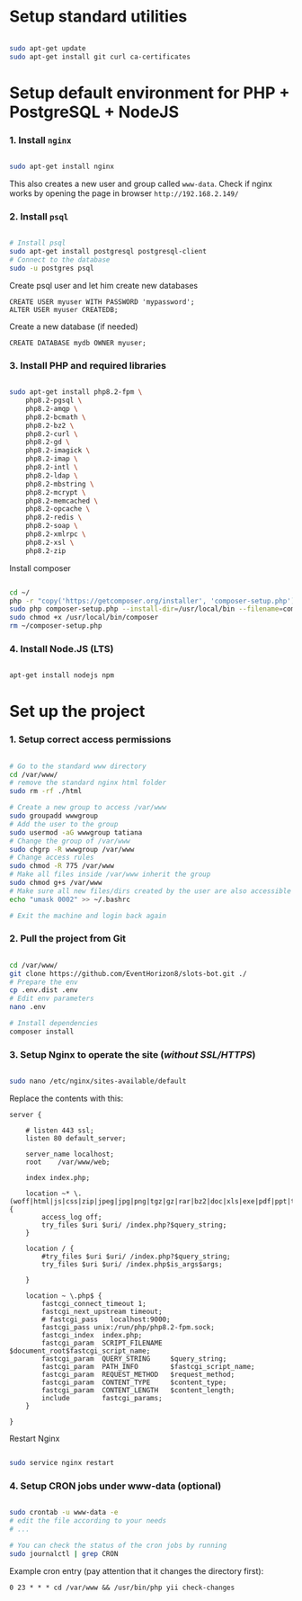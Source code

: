 # Setup standard utilities

```bash

sudo apt-get update
sudo apt-get install git curl ca-certificates
```

# Setup default environment for PHP + PostgreSQL + NodeJS

### 1. Install `nginx`
```bash

sudo apt-get install nginx
```
This also creates a new user and group called `www-data`. 
Check if nginx works by opening the page in browser `http://192.168.2.149/`

### 2. Install `psql`
```bash

# Install psql
sudo apt-get install postgresql postgresql-client
# Connect to the database
sudo -u postgres psql
```
Create psql user and let him create new databases
```postgresql
CREATE USER myuser WITH PASSWORD 'mypassword';
ALTER USER myuser CREATEDB;
```
Create a new database (if needed)
```postgresql
CREATE DATABASE mydb OWNER myuser;
```


### 3. Install PHP and required libraries

```bash

sudo apt-get install php8.2-fpm \
    php8.2-pgsql \
    php8.2-amqp \
    php8.2-bcmath \
    php8.2-bz2 \
    php8.2-curl \
    php8.2-gd \
    php8.2-imagick \
    php8.2-imap \
    php8.2-intl \
    php8.2-ldap \
    php8.2-mbstring \
    php8.2-mcrypt \
    php8.2-memcached \
    php8.2-opcache \
    php8.2-redis \
    php8.2-soap \
    php8.2-xmlrpc \
    php8.2-xsl \
    php8.2-zip
```
Install composer
```bash

cd ~/
php -r "copy('https://getcomposer.org/installer', 'composer-setup.php');"
sudo php composer-setup.php --install-dir=/usr/local/bin --filename=composer
sudo chmod +x /usr/local/bin/composer
rm ~/composer-setup.php
```
### 4. Install Node.JS (LTS)
```bash

apt-get install nodejs npm
```

# Set up the project
### 1. Setup correct access permissions
```bash

# Go to the standard www directory
cd /var/www/
# remove the standard nginx html folder
sudo rm -rf ./html

# Create a new group to access /var/www
sudo groupadd wwwgroup
# Add the user to the group
sudo usermod -aG wwwgroup tatiana
# Change the group of /var/www
sudo chgrp -R wwwgroup /var/www
# Change access rules
sudo chmod -R 775 /var/www
# Make all files inside /var/www inherit the group
sudo chmod g+s /var/www
# Make sure all new files/dirs created by the user are also accessible to the groups the user belongs to
echo "umask 0002" >> ~/.bashrc

# Exit the machine and login back again
```
### 2. Pull the project from Git
```bash

cd /var/www/
git clone https://github.com/EventHorizon8/slots-bot.git ./
# Prepare the env
cp .env.dist .env
# Edit env parameters
nano .env

# Install dependencies
composer install


```
### 3. Setup Nginx to operate the site (_without SSL/HTTPS_)
```bash

sudo nano /etc/nginx/sites-available/default
```
Replace the contents with this:
```
server {

    # listen 443 ssl;
    listen 80 default_server;

    server_name	localhost;
    root	/var/www/web;

    index index.php;

    location ~* \.(woff|html|js|css|zip|jpeg|jpg|png|tgz|gz|rar|bz2|doc|xls|exe|pdf|ppt|tar|wav|bmp|rtf|swf|ico|flv|docx|xlsx|svg)$ {
        access_log off;
        try_files $uri $uri/ /index.php?$query_string;
    }

    location / {
        #try_files $uri $uri/ /index.php?$query_string;
        try_files $uri $uri/ /index.php$is_args$args;

    }

    location ~ \.php$ {
        fastcgi_connect_timeout 1;
        fastcgi_next_upstream timeout;
        # fastcgi_pass   localhost:9000;
        fastcgi_pass unix:/run/php/php8.2-fpm.sock;
        fastcgi_index  index.php;
        fastcgi_param  SCRIPT_FILENAME  $document_root$fastcgi_script_name;
        fastcgi_param  QUERY_STRING		$query_string;
        fastcgi_param  PATH_INFO		$fastcgi_script_name;
        fastcgi_param  REQUEST_METHOD	$request_method;
        fastcgi_param  CONTENT_TYPE		$content_type;
        fastcgi_param  CONTENT_LENGTH	$content_length;
        include        fastcgi_params;
    }

}
```
Restart Nginx
```bash

sudo service nginx restart
```

### 4. Setup CRON jobs under www-data (optional)
```bash

sudo crontab -u www-data -e
# edit the file according to your needs
# ...

# You can check the status of the cron jobs by running
sudo journalctl | grep CRON
```
Example cron entry (pay attention that it changes the directory first):
```
0 23 * * * cd /var/www && /usr/bin/php yii check-changes
```
